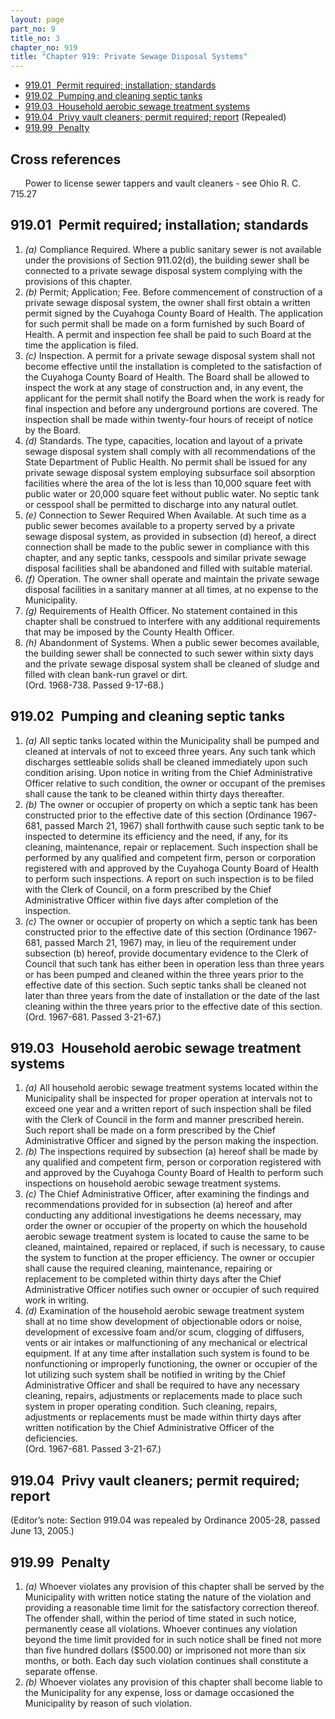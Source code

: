 ```yaml
---
layout: page
part_no: 9
title_no: 3
chapter_no: 919
title: "Chapter 919: Private Sewage Disposal Systems"
---
```


* [919.01   Permit required; installation; standards](#91901-permit-required-installation-standards)
* [919.02   Pumping and cleaning septic tanks](#91902-pumping-and-cleaning-septic-tanks)
* [919.03   Household aerobic sewage treatment systems](#91903-household-aerobic-sewage-treatment-systems)
* [919.04   Privy vault cleaners; permit required; report](#91904-privy-vault-cleaners-permit-required-report) (Repealed)
* [919.99   Penalty](#91999-penalty)

## Cross references

      Power to license sewer tappers and vault cleaners - see Ohio R. C. 715.27

## 919.01   Permit required; installation; standards

1. _(a)_ Compliance Required. Where a public sanitary sewer is not available
under the provisions of Section 911.02(d), the building sewer shall be connected to a private sewage disposal
system complying with the provisions of this chapter.
2. _(b)_ Permit; Application; Fee. Before commencement of construction of a
private sewage disposal system, the owner shall first obtain a written permit
signed by the Cuyahoga County Board of Health. The application for such permit
shall be made on a form furnished by such Board of Health. A permit and
inspection fee shall be paid to such Board at the time the application is
filed.
3. _(c)_ Inspection. A permit for a private sewage disposal system shall not
become effective until the installation is completed to the satisfaction of the
Cuyahoga County Board of Health. The Board shall be allowed to inspect the work
at any stage of construction and, in any event, the applicant for the permit
shall notify the Board when the work is ready for final inspection and before
any underground portions are covered. The inspection shall be made within
twenty-four hours of receipt of notice by the Board.
4. _(d)_ Standards. The type, capacities, location and layout of a private
sewage disposal system shall comply with all recommendations of the State
Department of Public Health. No permit shall be issued for any private sewage
disposal system employing subsurface soil absorption facilities where the area
of the lot is less than 10,000 square feet with public water or 20,000 square
feet without public water. No septic tank or cesspool shall be permitted to
discharge into any natural outlet.
5. _(e)_ Connection to Sewer Required When Available. At such time as a public
sewer becomes available to a property served by a private sewage disposal
system, as provided in subsection (d) hereof, a direct connection shall be made
to the public sewer in compliance with this chapter, and any septic tanks,
cesspools and similar private sewage disposal facilities shall be abandoned and
filled with suitable material.
6. _(f)_ Operation. The owner shall operate and maintain the private sewage
disposal facilities in a sanitary manner at all times, at no expense to the
Municipality.
7. _(g)_ Requirements of Health Officer. No statement contained in this chapter
shall be construed to interfere with any additional requirements that may be
imposed by the County Health Officer.
8. _(h)_ Abandonment of Systems. When a public sewer becomes available, the
building sewer shall be connected to such sewer within sixty days and the
private sewage disposal system shall be cleaned of sludge and filled with clean
bank-run gravel or dirt.  
(Ord. 1968-738. Passed 9-17-68.)

## 919.02   Pumping and cleaning septic tanks

1. _(a)_ All septic tanks located within the Municipality shall be pumped and
cleaned at intervals of not to exceed three years. Any such tank which
discharges settleable solids shall be cleaned immediately upon such condition
arising. Upon notice in writing from the Chief Administrative Officer relative
to such condition, the owner or occupant of the premises shall cause the tank
to be cleaned within thirty days thereafter.
2. _(b)_ The owner or occupier of property on which a septic tank has been
constructed prior to the effective date of this section (Ordinance 1967-681,
passed March 21, 1967) shall forthwith cause such septic tank to be inspected
to determine its efficiency and the need, if any, for its cleaning,
maintenance, repair or replacement. Such inspection shall be performed by any
qualified and competent firm, person or corporation registered with and
approved by the Cuyahoga County Board of Health to perform such inspections. A
report on such inspection is to be filed with the Clerk of Council, on a form
prescribed by the Chief Administrative Officer within five days after
completion of the inspection.
3. _(c)_ The owner or occupier of property on which a septic tank has been
constructed prior to the effective date of this section (Ordinance 1967-681,
passed March 21, 1967) may, in lieu of the requirement under subsection (b)
hereof, provide documentary evidence to the Clerk of Council that such tank has
either been in operation less than three years or has been pumped and cleaned
within the three years prior to the effective date of this section. Such septic
tanks shall be cleaned not later than three years from the date of installation
or the date of the last cleaning within the three years prior to the effective
date of this section.  
(Ord. 1967-681. Passed 3-21-67.)

## 919.03   Household aerobic sewage treatment systems

1. _(a)_ All household aerobic sewage treatment systems located within the
Municipality shall be inspected for proper operation at intervals not to exceed
one year and a written report of such inspection shall be filed with the Clerk
of Council in the form and manner prescribed herein. Such report shall be made
on a form prescribed by the Chief Administrative Officer and signed by the
person making the inspection.
2. _(b)_ The inspections required by subsection (a) hereof shall be made by
any qualified and competent firm, person or corporation registered with and
approved by the Cuyahoga County Board of Health to perform such inspections on
household aerobic sewage treatment systems.
3. _(c)_ The Chief Administrative Officer, after examining the findings and
recommendations provided for in subsection (a) hereof and after conducting any
additional investigations he deems necessary, may order the owner or occupier
of the property on which the household aerobic sewage treatment system is
located to cause the same to be cleaned, maintained, repaired or replaced, if
such is necessary, to cause the system to function at the proper efficiency.
The owner or occupier shall cause the required cleaning, maintenance, repairing
or replacement to be completed within thirty days after the Chief
Administrative Officer notifies such owner or occupier of such required work in
writing.
4. _(d)_ Examination of the household aerobic sewage treatment system shall at
no time show development of objectionable odors or noise, development of
excessive foam and/or scum, clogging of diffusers, vents or air intakes or
malfunctioning of any mechanical or electrical equipment. If at any time after
installation such system is found to be nonfunctioning or improperly
functioning, the owner or occupier of the lot utilizing such system shall be
notified in writing by the Chief Administrative Officer and shall be required
to have any necessary cleaning, repairs, adjustments or replacements made to
place such system in proper operating condition. Such cleaning, repairs,
adjustments or replacements must be made within thirty days after written
notification by the Chief Administrative Officer of the deficiencies.  
(Ord. 1967-681. Passed 3-21-67.)

## 919.04   Privy vault cleaners; permit required; report

(Editor’s note: Section 919.04 was repealed by Ordinance 2005-28, passed June 13, 2005.)

## 919.99   Penalty

1. _(a)_ Whoever violates any provision of this chapter shall be served by the
Municipality with written notice stating the nature of the violation and
providing a reasonable time limit for the satisfactory correction thereof. The
offender shall, within the period of time stated in such notice, permanently
cease all violations. Whoever continues any violation beyond the time limit
provided for in such notice shall be fined not more than five hundred dollars
($500.00) or imprisoned not more than six months, or both. Each day such
violation continues shall constitute a separate offense.
2. _(b)_ Whoever violates any provision of this chapter shall become liable to
the Municipality for any expense, loss or damage occasioned the Municipality by
reason of such violation.
